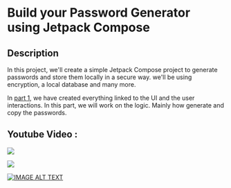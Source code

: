 # Build your Password Generator using Jetpack Compose

## Description
In this project, we'll create a simple Jetpack Compose project to generate passwords and store them locally in a secure way. we'll be using encryption, a local database and many more.

In [part 1](https://medium.com/@WhiteBatCodes/create-your-password-generator-in-jetpack-compose-interface-44959b8e1551), we have created everything linked to the UI and the user interactions. In this part, we will work on the logic. Mainly how generate and copy the passwords.

## Youtube Video :
[<img src="https://img.shields.io/badge/youtube-%23FF0000.svg?&style=for-the-badge&logo=youtube&logoColor=white" target="_bank"/>](https://youtu.be/_d-1-O46b90)

[<img src="https://img.shields.io/badge/medium-black.svg?&style=for-the-badge&logo=medium&logoColor=white" target="_bank"/>](https://medium.com/@WhiteBatCodes/create-your-password-generator-in-jetpack-compose-interface-44959b8e1551)


[![IMAGE ALT TEXT](https://i3.ytimg.com/vi/_d-1-O46b90/maxresdefault.jpg)](https://youtu.be/_d-1-O46b90)
